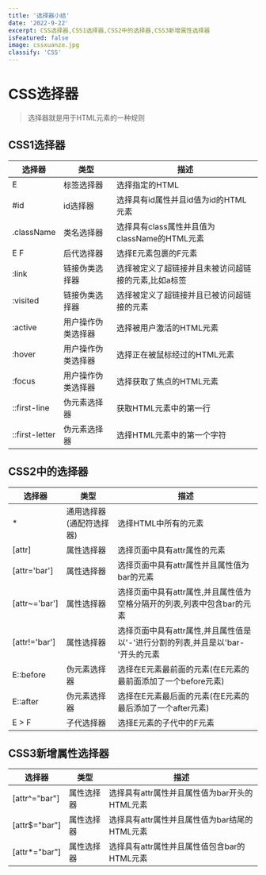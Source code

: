 ```yaml
---
title: '选择器小结'
date: '2022-9-22'
excerpt: CSS选择器,CSS1选择器,CSS2中的选择器,CSS3新增属性选择器
isFeatured: false
image: cssxuanze.jpg
classify: 'CSS'
---
```


# CSS选择器

> 选择器就是用于HTML元素的一种规则

## CSS1选择器

| 选择器         | 类型               | 描述                                                 |
| -------------- | ------------------ | ---------------------------------------------------- |
| E              | 标签选择器         | 选择指定的HTML                                       |
| #id            | id选择器           | 选择具有id属性并且id值为id的HTML元素                 |
| .className     | 类名选择器         | 选择具有class属性并且值为className的HTML元素         |
| E  F           | 后代选择器         | 选择E元素包裹的F元素                                 |
| :link          | 链接伪类选择器     | 选择被定义了超链接并且未被访问超链接的元素,比如a标签 |
| :visited       | 链接伪类选择器     | 选择被定义了超链接并且已被访问超链接的元素           |
| :active        | 用户操作伪类选择器 | 选择被用户激活的HTML元素                             |
| :hover         | 用户操作伪类选择器 | 选择正在被鼠标经过的HTML元素                         |
| :focus         | 用户操作伪类选择器 | 选择获取了焦点的HTML元素                             |
| ::first-line   | 伪元素选择器       | 获取HTML元素中的第一行                               |
| ::first-letter | 伪元素选择器       | 选择HTML元素中的第一个字符                           |

## CSS2中的选择器

| 选择器        | 类型                     | 描述                                                         |
| ------------- | ------------------------ | ------------------------------------------------------------ |
| *             | 通用选择器(通配符选择器) | 选择HTML中所有的元素                                         |
| [attr]        | 属性选择器               | 选择页面中具有attr属性的元素                                 |
| [attr='bar']  | 属性选择器               | 选择页面中具有attr属性并且属性值为bar的元素                  |
| [attr~='bar'] | 属性选择器               | 选择页面中具有attr属性,并且属性值为空格分隔开的列表,列表中包含bar的元素 |
| [attr!='bar'] | 属性选择器               | 选择页面中具有attr属性,并且属性值是以'-'进行分割的列表,并且是以'bar-'开头的元素 |
| E::before     | 伪元素选择器             | 选择在E元素最前面的元素(在E元素的最前面添加了一个before元素) |
| E::after      | 伪元素选择器             | 选择在E元素最后面的元素(在E元素的最后添加了一个after元素)    |
| E > F         | 子代选择器               | 选择E元素的子代中的F元素                                     |

## CSS3新增属性选择器

| 选择器        | 类型       | 描述                                          |
| ------------- | ---------- | --------------------------------------------- |
| [attr^="bar"] | 属性选择器 | 选择具有attr属性并且属性值为bar开头的HTML元素 |
| [attr$="bar"] | 属性选择器 | 选择具有attr属性并且属性值为bar结尾的HTML元素 |
| [attr*="bar"] | 属性选择器 | 选择具有attr属性并且属性值包含bar的HTML元素   |

